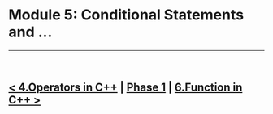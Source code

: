 Module 5: Conditional Statements and ...
=================

<hr />
<br />

[< 4.Operators in C++](./../04.operators_in_cpp/note.md) | [Phase 1](./../phase_1.md) | [6.Function in C++ >](./../06.function_in_cpp/note.md)
----------------